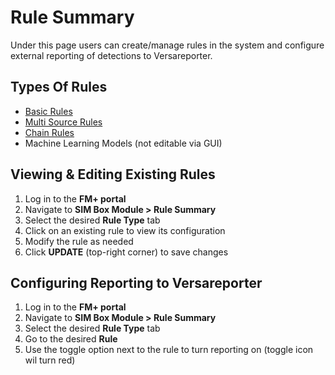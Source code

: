# Rule Summary
Under this page users can create/manage rules in the system and configure external reporting of detections to Versareporter. 

## Types Of Rules 
- [Basic Rules]((./BasicRuleCreation.md))
- [Multi Source Rules]((./BasicRuleCreation.md))
- [Chain Rules]((./ChainRuleCreation.md))
- Machine Learning Models (not editable via GUI)

## Viewing & Editing Existing Rules
1. Log in to the **FM+ portal**
2. Navigate to **SIM Box Module > Rule Summary**
3. Select the desired **Rule Type** tab
4. Click on an existing rule to view its configuration
5. Modify the rule as needed
6. Click **UPDATE** (top-right corner) to save changes


## Configuring Reporting to Versareporter
1. Log in to the **FM+ portal**
2. Navigate to **SIM Box Module > Rule Summary**
3. Select the desired **Rule Type** tab
2. Go to the desired **Rule**
3. Use the toggle option next to the rule to turn reporting on (toggle icon wil turn red)
